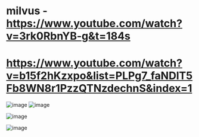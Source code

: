 # milvus - https://www.youtube.com/watch?v=3rk0RbnYB-g&t=184s
# https://www.youtube.com/watch?v=b15f2hKzxpo&list=PLPg7_faNDlT5Fb8WN8r1PzzQTNzdechnS&index=1

![image](https://github.com/user-attachments/assets/7be17c80-3619-4e56-a1d9-bcf706354597)
![image](https://github.com/user-attachments/assets/3190d0ec-8f38-4090-968d-b89a6cc3a725)

![image](https://github.com/user-attachments/assets/860092ea-0827-4755-b7ae-0e2a4d15ef11)

![image](https://github.com/user-attachments/assets/5eaf713f-a489-47c1-99ed-661f0c299f6d)


